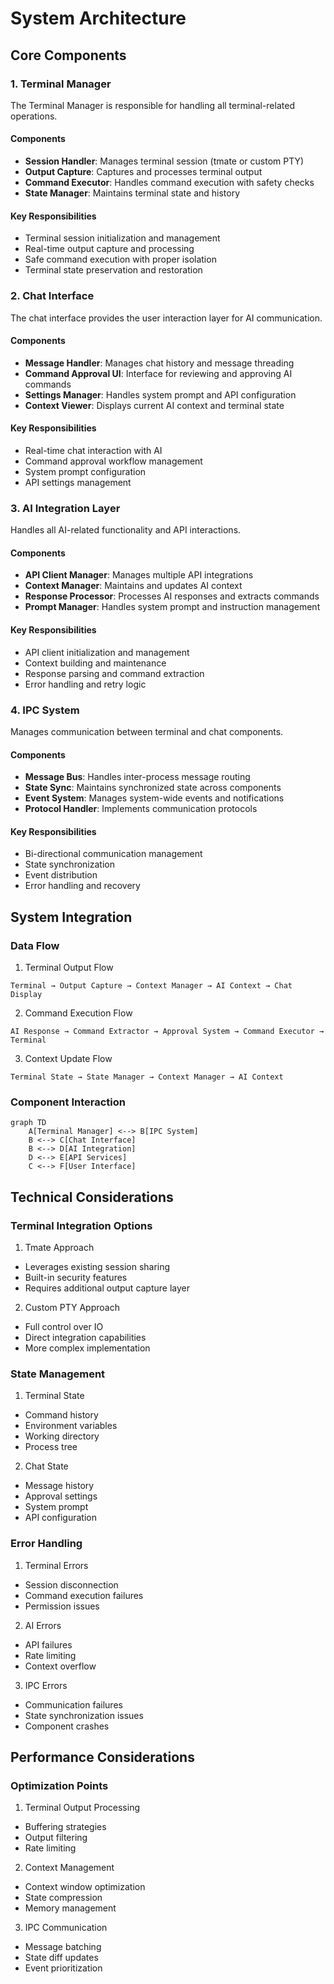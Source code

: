 # System Architecture

## Core Components

### 1. Terminal Manager

The Terminal Manager is responsible for handling all terminal-related operations.

#### Components
- **Session Handler**: Manages terminal session (tmate or custom PTY)
- **Output Capture**: Captures and processes terminal output
- **Command Executor**: Handles command execution with safety checks
- **State Manager**: Maintains terminal state and history

#### Key Responsibilities
- Terminal session initialization and management
- Real-time output capture and processing
- Safe command execution with proper isolation
- Terminal state preservation and restoration

### 2. Chat Interface

The chat interface provides the user interaction layer for AI communication.

#### Components
- **Message Handler**: Manages chat history and message threading
- **Command Approval UI**: Interface for reviewing and approving AI commands
- **Settings Manager**: Handles system prompt and API configuration
- **Context Viewer**: Displays current AI context and terminal state

#### Key Responsibilities
- Real-time chat interaction with AI
- Command approval workflow management
- System prompt configuration
- API settings management

### 3. AI Integration Layer

Handles all AI-related functionality and API interactions.

#### Components
- **API Client Manager**: Manages multiple API integrations
- **Context Manager**: Maintains and updates AI context
- **Response Processor**: Processes AI responses and extracts commands
- **Prompt Manager**: Handles system prompt and instruction management

#### Key Responsibilities
- API client initialization and management
- Context building and maintenance
- Response parsing and command extraction
- Error handling and retry logic

### 4. IPC System

Manages communication between terminal and chat components.

#### Components
- **Message Bus**: Handles inter-process message routing
- **State Sync**: Maintains synchronized state across components
- **Event System**: Manages system-wide events and notifications
- **Protocol Handler**: Implements communication protocols

#### Key Responsibilities
- Bi-directional communication management
- State synchronization
- Event distribution
- Error handling and recovery

## System Integration

### Data Flow

1. Terminal Output Flow
```
Terminal → Output Capture → Context Manager → AI Context → Chat Display
```

2. Command Execution Flow
```
AI Response → Command Extractor → Approval System → Command Executor → Terminal
```

3. Context Update Flow
```
Terminal State → State Manager → Context Manager → AI Context
```

### Component Interaction

```mermaid
graph TD
    A[Terminal Manager] <--> B[IPC System]
    B <--> C[Chat Interface]
    B <--> D[AI Integration]
    D <--> E[API Services]
    C <--> F[User Interface]
```

## Technical Considerations

### Terminal Integration Options

1. Tmate Approach
- Leverages existing session sharing
- Built-in security features
- Requires additional output capture layer

2. Custom PTY Approach
- Full control over IO
- Direct integration capabilities
- More complex implementation

### State Management

1. Terminal State
- Command history
- Environment variables
- Working directory
- Process tree

2. Chat State
- Message history
- Approval settings
- System prompt
- API configuration

### Error Handling

1. Terminal Errors
- Session disconnection
- Command execution failures
- Permission issues

2. AI Errors
- API failures
- Rate limiting
- Context overflow

3. IPC Errors
- Communication failures
- State synchronization issues
- Component crashes

## Performance Considerations

### Optimization Points

1. Terminal Output Processing
- Buffering strategies
- Output filtering
- Rate limiting

2. Context Management
- Context window optimization
- State compression
- Memory management

3. IPC Communication
- Message batching
- State diff updates
- Event prioritization
